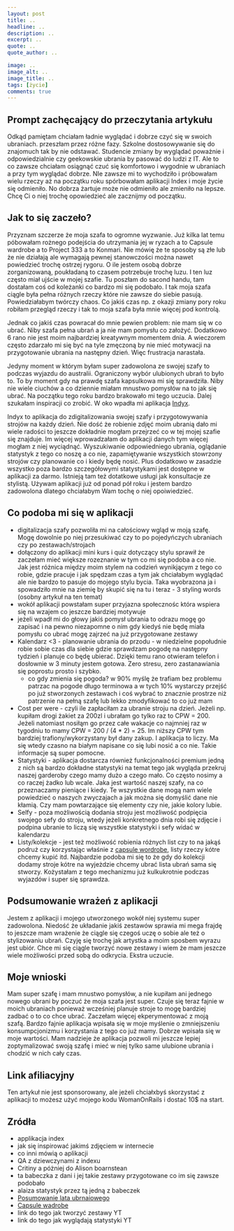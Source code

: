 ```yaml
---
layout: post
title: ..
headline: ..
description: ..
excerpt: ..
quote: ..
quote_author: ..

image: ..
image_alt: ..
image_title: ..
tags: [życie]
comments: true
---
```


## Prompt zachęcający do przeczytania artykułu

Odkąd pamiętam chciałam ładnie wyglądać i dobrze czyć się w swoich ubraniach. przeszłam przez różne fazy. Szkolne dostosowywanie się do znajomuch tak by nie odstawać. Studencie zmiany by wyglądać poważnie i odpowiedzialnie czy geekowskie ubrania by pasować do ludzi z IT. Ale to co zawsze chciałam osiągnąć czuć się komfortowo i wygodnie w ubraniach a przy tym wyglądać dobrze. NIe zawsze mi to wychodziło i próbowałam wielu rzeczy aż na początku roku spórbowałam aplikacji Index i moje życie się odmieniło. No dobrza żartuje może nie odmieniło ale zmieniło na lepsze. Chcę Ci o niej trochę opowiedzieć ale zacznijmy od początku. 

## Jak to się zaczeło?

Przyznam szczerze że moja szafa to ogromne wyzwanie. Już kilka lat temu póbowałam rożnego podejścia do utrzymania jej w ryzach a to Capsule wardrobe a to Project 333 a to Konmari. Nie mówię że te sposoby są złe lub że nie działają ale wymagają pewnej stanowczości można nawet powiedzieć trochę ostrzej rygoru. O ile jestem osobą dobrze zorganizowaną, poukładaną to czasem potrzebuje trochę luzu. I ten luz często miał ujście w mojej szafie. Tu poszłam do sacond handu, tam dostałam coś od koleżanki co bardzo mi się podobało. I tak moja szafa ciągle była pełna różnych rzeczy które nie zawsze do siebie pasują. Powiedziałabym twórczy chaos. Co jakiś czas np. z okazji zmiany pory roku robiłam przegląd rzeczy i tak to moja szafa była mnie więcej pod kontrolą. 

Jednak co jakiś czas powracał do mnie pewien problem: nie mam się w co ubrać. Niby szafa pełna ubrań a ja nie mam pomysłu co założyć. Dodatkowo 6 rano nie jest moim najbardziej kreatywnym momentem dnia. A wieczorem często zdarzało mi się być na tyle zmęczoną by nie mieć motywacji na przygotowanie ubrania na następny dzień. Więc frustracja narastała.

Jedyny moment w którym byłam super zadowolona ze swojej szafy to podczas wyjazdu do australii. Ograniczony wybór ulubionych ubrań to było to. To by moment gdy na prawdę szafa kapsulkowa mi się sprawdziła. Niby nie wiele ciuchów a co dziennie miałam mnustwo pomysłów na to jak się ubrać. Na początku tego roku bardzo brakowało mi tego uczucia. Dalej szukałam inspiracji co zrobić. W oko wpadła mi aplikacja [Indyx](https://www.myindyx.com/).

Indyx to aplikacja do zdigitalizowania swojej szafy i przygotowywania strojów na każdy dzień. Nie dość że robienie zdjęć moim ubranią dało mi wiele radości to jeszcze dokładnie mogłam przejrzeć co w tej mojej szafie się znajduje. Im więcej wprowadzałam do aplikacji danych tym więcej mogłam z niej wyciądnąć. Wyszukiwanie odpowiedniego ubrania, oglądanie statystyk z tego co noszę a co nie, zapamiętywanie wszystkich stowrzony strojów czy planowanie co i kiedy będę nosić. Plus dodatkowo w zasadzie wszystko poza bardzo szczegółowymi statystykami jest dostępne w aplikacji za darmo. Istnieją tam też dotatkowe usługi jak konsultacje ze stylistą. Używam aplikacji już od ponad pół roku i jestem bardzo zadowolona dlatego chciałabym Wam tochę o niej opoiwiedzieć.

## Co podoba mi się w aplikacji

- digitalizacja szafy pozwoliła mi na całościowy wgląd w moją szafę. Mogę dowolnie po niej przesukiwać czy to po pojedyńczych ubraniach czy po zestawach/strojach
- dołączony do aplikacji mini kurs i quiz dotyczący stylu sprawił że zaczełam mieć większe rozeznanie w tym co mi się podoba a co nie. Jak jest różnica między moim stylem na codzień wynikjącym z tego co robie, gdzie pracuje i jak spędzam czas a tym jak chciałabym wyglądać ale nie bardzo to pasuje do mojego stylu bycia. Taka wyobrazona ja i spowadziło mnie na ziemię by skupić się na tu i teraz - 3 styling words (osobny artykuł na ten temat)
- wokół aplikacji powstałam super przyjazna społecznośc która wspiera się na wzajem co jeszcze bardziej motywuje 
- jeżeli wpadł mi do głowy jakiś pomysł ubrania to odrazu mogę go zapisać i na pewno niezapomne o nim gdy kiedyś nie będę miała pomysłu co ubrać mogę zajrzeć na już przygotowane zestawy
- Kalendarz <3 - planowanie ubrania do przodu - w niedzielne popołudnie robie sobie czas dla siebie gdzie sprawdzam pogodę na następny tydzień i planuje co będę ubierać. Dzięki temu rano otwieram telefon i dosłownie w 3 minuty jestem gotowa. Zero stresu, zero zastanawiania się poprostu prosto i szybko.
    - co gdy zmienia się pogoda? 
        w 90% myślę że trafiam bez problemu patrzac na pogode długo terminowa a w tych 10% wystarczy przejść po już stworzonych zestawach i coś wybrać to znacznie prostrze niż patrzenie na pełną szafę lub lekko zmodyfikować to co już mam
- Cost per were - czyli ile zapłaciłam za ubranie stroju na dzień. Jeżeli np. kupiłam drogi żakiet za 200zl i ubrałam go tylko raz to CPW = 200. Jeżeli natomiast nosiłąm go przez całe wakacje co najmniej raz w tygodniu to mamy CPW = 200 / (4 * 2) = 25. Im niższy CPW tym bardziej trafiony/wykorzystany był dany zakup. I aplikacja to liczy. Ma się wtedy czasno na białym napisane co się lubi nosić a co nie. Takie informacje są super pomocne. 
- Statystyki - aplikacja dostarcza również funkcjonalności premium jedną z nich są bardzo dokładne statystyki na temat tego jak wygląda przekruj naszej garderoby czego mamy dużo a czego mało. Co często nosimy a co raczej żadko lub wcale. Jaka jest wartość naszej szafy, na co przeznaczamy pieniące i kiedy. Te wszystkie dane mogą nam wiele powiedzieć o naszych zwyczajach a jak można się domyślić dane nie kłamią. Czy mam powtarzające się elementy czy nie, jakie kolory lubie.
- Selfy - poza możliwością dodania stroju jest możliwość podpięcia swojego sefy do stroju, wtedy jeżeli konkretnego dnia robi się zdjęcie i podpina ubranie to liczą się wszystkie statystyki i sefy widać w kalendarzu
- Listy/kolekcje - jest też możliwość robienia różnych list czy to na jakąś podruż czy korzystając właśnie z [capsule wordrobe](), listy rzeczy kótre chcemy kupić itd. Najbardzie podoba mi się to że gdy do kolekcji dodamy stroje kótre na wyjeżdzie chcemy ubrać lista ubrań sama się stworzy. Kożystałam z tego mechanizmu już kulkukrotnie podczas wyjazdów i super się sprawdza.

## Podsumowanie wrażeń z aplikacji

Jestem z aplikacji i mojego utworzonego wokół niej systemu super zadowolona. Niedość że układanie jakiś zestawów sprawia mi mega frajdę to jeszcze mam wrażenie że ciągle się czegoś uczę o sobie ale też o stylizowaniu ubrań. Czyję się trochę jak artystka a moim sposbem wyrazu jest ubiór. Chce mi się ciągle tworzyć nowe zestawy i wiem że mam jeszcze wiele możliwości przed sobą do odkrycia. Ekstra uczucie.

## Moje wnioski

Mam super szafę i mam mnustwo pomysłów, a nie kupiłam ani jednego nowego ubrani by poczuć że moja szafa jest super. Czuje się teraz fajnie w moich ubraniach ponieważ wcześniej planuje stroje to mogę bardziej zadbać o to co chce ubrać. Zaczełam więcej ekperymentować z moją szafą. Bardzo fajnie aplikacja wpisała się w moje myślenie o zmniejszeniu konsumpcjonizmu i korzystania z tego co już mamy. Dobrze wpisała się w moje wartości. Mam nadzieje że aplikacja pozwoli mi jeszcze lepiej zoptymalizować swoją szafę i mieć w niej tylko same ulubione ubrania i chodzić w nich cały czas.

## Link afiliacyjny

Ten artykuł nie jest sponsorowany, ale jeżeli chciałxbyś skorzystać z aplikacji to możesz użyć mojego kodu WomanOnRails i dostać 10$ na start. 

## Zródła
- applikacja index
- jak się inspirować jakimś zdjęciem w internecie
- co inni mówią o aplikacji
- QA z dziewczynami z indexu
- Critiny a póżniej do Alison boarnstean 
- ta babeczka z dani i jej takie zestawy przygotowane co im się zawsze podobało
- alaiza statystyk przez tą jedną z babeczek
- [Posumowanie lata ubrnaiowego](https://bemore.womanonrails.com/2019/11/05/capsule-wardrobe-summary.html)
- [Capsule wadrobe](https://bemore.womanonrails.com/2019/04/23/capsule-wardrobe.html)
- link do tego jak tworzyć zestawy YT
- link do tego jak wyglądają statystyki YT
